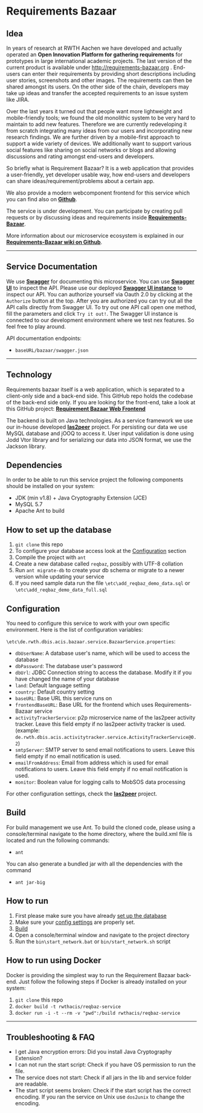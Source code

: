 Requirements Bazaar
===================

Idea
-------------------
In years of research at RWTH Aachen we have developed and actually operated an **Open Innovation Platform for gathering requirements** for prototypes in large international academic projects. The last version of the current product is available under http://requirements-bazaar.org . End-users can enter their requirements by providing short descriptions including user stories, screenshots and other images. The requirements can then be shared amongst its users. On the other side of the chain, developers may take up ideas and transfer the accepted requirements to an issue system like JIRA.

Over the last years it turned out that people want more lightweight and mobile-friendly tools; we found the old monolithic system to be very hard to maintain to add new features. Therefore we are currently redeveloping it from scratch integrating many ideas from our users and incorporating new research findings. We are further driven by a mobile-first approach to support a wide variety of devices. We additionally want to support various social features like sharing on social networks or blogs and allowing discussions and rating amongst end-users and developers.

So briefly what is Requirement Bazaar? It is a web application that provides a user-friendly, yet developer usable way, how end-users and developers can share ideas/requirement/problems about a certain app.

We also provide a modern webcomponent frontend for this service which you can find also on **[<i class="icon-link "></i>Github](https://github.com/rwth-acis/RequirementsBazaar-WebFrontend)**.

The service is under development. You can participate by creating pull requests or by discussing ideas and requirements inside **[<i class="icon-link "></i>Requirements-Bazaar](https://requirements-bazaar.org/projects/2/categories/143)**.

More information about our microservice ecosystem is explained in our  **[<i class="icon-link "></i>Requirements-Bazaar wiki on Github](https://github.com/rwth-acis/RequirementsBazaar/wiki)**.

----------

Service Documentation
-------------------
We use **[<i class="icon-link "></i>Swagger](http://swagger.io/specification/)** for documenting this microservice. You can use **[<i class="icon-link "></i>Swagger UI](http://swagger.io/swagger-ui/)** to inspect the API.
Please use our deployed **[<i class="icon-link "></i>Swagger UI instance](https://requirements-bazaar.org/docs)** to inspect our API. You can authorize yourself via Oauth 2.0 by clicking at the `Authorize` button at the top. After you are authorized you can try out all the API calls directly from Swagger UI.
To try out one API call open one method, fill the parameters and click `Try it out!`. The Swagger UI instance is connected to our development environment where we test nex features. So feel free to play around.

API documentation endpoints:

 - `baseURL/bazaar/swagger.json`

----------

Technology
-------------------
Requirements bazaar itself is a web application, which is separated to a client-only side and a back-end side. This GitHub repo holds the codebase of the back-end side only. If you are looking for the front-end, take a look at this GitHub project: **[<i class="icon-link "></i>Requirement Bazaar Web Frontend](https://github.com/rwth-acis/RequirementsBazaar-WebFrontend)**

The backend is built on Java technologies. As a service framework we use our in-house developed **[<i class="icon-link "></i>las2peer](https://github.com/rwth-acis/LAS2peer)** project. For persisting our data we use MySQL database and jOOQ to access it. User input validation is done using Jodd Vtor library and for serializing our data into JSON format, we use the Jackson library.

Dependencies
-------------------
In order to be able to run this service project the following components should be installed on your system:

 - JDK (min v1.8) + Java Cryptography Extension (JCE)
 - MySQL 5.7
 - Apache Ant to build

How to set up the database
-------------------
 1. `git clone` this repo
 2. To configure your database access look at the [Configuration](#configuration) section
 3. Compile the project with `ant`
 4. Create a new database called `reqbaz`, possibly with UTF-8 collation
 5. Run `ant migrate-db` to create your db schema or migrate to a newer version while updating your service
 6. If you need sample data run the file `\etc\add_reqbaz_demo_data.sql` or `\etc\add_reqbaz_demo_data_full.sql`

Configuration
-------------------
You need to configure this service to work with your own specific environment. Here is the list of configuration variables:

`\etc\de.rwth.dbis.acis.bazaar.service.BazaarService.properties`:
 - `dbUserName`:	    A database user's name, which will be used to access the database
 - `dbPassword`:	    The database user's password
 - `dbUrl`:			    JDBC Connection string to access the database. Modify it if you have changed the name of your database
 - `land`:              Default language setting
 - `country`:           Default country setting
 - `baseURL`:           Base URL this service runs on
 - `frontendBaseURL`:    Base URL for the frontend which uses Requirements-Bazaar service
 - `activityTrackerService`: p2p microservice name of the las2peer activity tracker. Leave this field empty if no las2peer activity tracker is used. (example: `de.rwth.dbis.acis.activitytracker.service.ActivityTrackerService@0.2`)
 - `smtpServer`:         SMTP server to send email notifications to users. Leave this field empty if no email notification is used.
 - `emailFromAddress`:   Email from address which is used for email notifications to users. Leave this field empty if no email notification is used.
 - `monitor`:            Boolean value for logging calls to MobSOS data processing

For other configuration settings, check the **[<i class="icon-link "></i>las2peer](https://github.com/rwth-acis/LAS2peer)** project.

Build
-------------------
For build management we use Ant. To build the cloned code, please using a console/terminal navigate to the home directory, where the build.xml file is located and run the following commands:

 - `ant`
 
You can also generate a bundled jar with all the dependencies with the command
 
  - `ant jar-big`

How to run
-------------------
 1. First please make sure you have already [set up the database](#how-to-set-up-the-database)
 2. Make sure your [config settings](#configuration) are properly set.
 3. [Build](#build)
 4. Open a console/terminal window and navigate to the project directory
 5. Run the `bin\start_network.bat` or `bin/start_network.sh` script

 How to run using Docker
 -------------------
 Docker is providing the simplest way to run the Requirement Bazaar back-end. Just follow the following steps if Docker is already installed on your system:

  1. `git clone` this repo
  2. `docker build -t rwthacis/reqbaz-service`
  3. `docker run -i -t --rm -v "pwd":/build rwthacis/reqbaz-service`

----------

Troubleshooting & FAQ
-------------------
 - I get Java encryption errors: Did you install Java Cryptography Extension?
 - I can not run the start script: Check if you have OS permission to run the file.
 - The service does not start: Check if all jars in the lib and service folder are readable.
 - The start script seems broken: Check if the start script has the correct encoding. If you ran the service on Unix use `dos2unix` to change the encoding.
